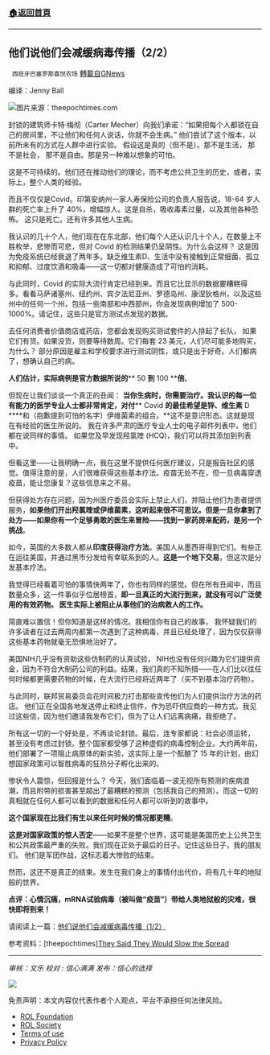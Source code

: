 ###  [:house:返回首頁](https://github.com/ourhimalayas/txt)
---


## 他们说他们会减缓病毒传播（2/2）
` 西班牙巴塞罗那喜悦农场` [轉載自GNews](https://gnews.org/zh-hans/1830058/)

编译：Jenny Ball

![](https://assets.gnews.org/wp-content/uploads/2022/01/man-gdd457d57f_1920-700x420-1.jpg)图片来源：theepochtimes.com

封锁的建筑师卡特·梅彻（Carter Mecher）向我们承诺：“如果把每个人都锁在自己的房间里，不让他们和任何人说话，你就不会生病。” 他们尝试了这个版本，以前所未有的方式在人群中进行实验。 假设这是真的（但不是）。那不是生活， 那不是社会， 那不是自由。那是另一种难以想象的可怕。

这是不可持续的。他们还在推动他们的理论，而不考虑公共卫生的历史，或者，实际上，整个人类的经验。

而且不仅仅是Covid。印第安纳州一家人寿保险公司的负责人报告说，18-64 岁人群的死亡率上升了 40%，增幅惊人。这是自杀，吸收毒素过量，以及其他各种恐怖。 这只是死亡。还有许多其他人生病。

我认识的几十个人，他们现在在东北部，他们每个人还认识几十个人，在数量上不胜枚举，悲惨而可悲，但对 Covid 的检测结果仍呈阴性。为什么会这样？ 这是因为免疫系统已经衰退了两年多。缺乏维生素D、生活中没有接触到正常细菌、孤立和抑郁、过度饮酒和吸毒——这一切都对健康造成了可怕的消耗。

与此同时，Covid 的实际大流行肯定已经到来。而且它比显示的数据要糟糕得多。看看马萨诸塞州、纽约州、宾夕法尼亚州、罗德岛州、康涅狄格州，以及这些州中的任何一个州，包括一些南部和中西部州，你会发现病例增加了 500-1000%。请记住，这些只是官方测试点发现的数据。

去任何消费者价值商店或药店，您都会发现购买测试套件的人排起了长队， 如果它们有货。如果没货，则要等待数周。它们每套 23 美元，人们尽可能多地购买，为什么？ 部分原因是雇主和学校要求进行测试阴性，或只是出于好奇。人们都病了，想确认自己的病。

**人们估计，实际病例是官方数据所说的**** 50 ****到**** 100 ****倍**。

但现在让我们谈谈一个真正的丑闻： **当你生病时，你需要治疗。我认识的每一位有能力的医学专业人士都非常肯定，对付**** Covid ****的最佳希望是锌、维生素**** D ****和（抱歉提到可怕的名字）伊维菌素的组合。**这不是意识形态。这就是现在有经验的医生所说的。 我在许多严肃的医疗专业人士的电子邮件列表中，他们都在说同样的事情。 如果您及早发现羟氯喹 (HCQ)，我们可以将其添加到列表中。

但看这里——让我明确一点，我在这里不提供任何医疗建议，只是报告社区的感觉。值得注意的是，人们很难获得这些基本疗法。疫苗无处不在，但一旦病毒穿透疫苗，能让您康复？这些信息来之不易。

但获得处方存在问题，因为州医疗委员会实际上禁止人们，并阻止他们为患者提供服务，**如果他们开出羟氯喹或伊维菌素，这听起来很不可思议。但是一旦你拿到了处方——如果你有一个足够勇敢的医生来冒险——找到一家药房来配药，是另一个挑战**。

如今，英国的大多数人都从**印度获得治疗方法**。美国人从墨西哥得到它们。有些正在运往美国，并通过黑市分发给有幸联系到的人。**这是一个地下交易**，但这次是分发基本疗法。

我觉得已经看着可怕的事情快两年了，你也有同样的感觉。但在所有丑闻中，而且数量众多，这一件事似乎位居榜首，**即一旦真正的大流行到来，就没有可以广泛使用的有效药物。 医生实际上被阻止从事他们的治病救人的工作。**

简直难以置信！但你知道是这样的情况。我相信你有自己的故事， 我怀疑我们的许多读者在过去两周内都第一次遇到了这种病毒，并且已经处理了，因为仅仅获得这些基本药物就毫无恐惧地治好了。

美国NIH几乎没有资助这些仿制药的认真试验， NIH也没有任何兴趣为它们提供资金，因为不符合大制药公司的利益。结果，我们真的不知所措——在人们比以往任何时候都更需要药物的时候，在大流行已经将近两年了（买不到基本治疗药物）。

与此同时，联邦贸易委员会花时间极力打击那些宣传他们为人们提供治疗方法的药店。 他们正在全国各地发送停止和终止信件，作为恐吓供应商的一种方式。我见过这些信，因为他们邀请我发布它们，但为了让人们远离病痛，我拒绝了。

所有这一切的一个好处是，不再谈论封锁。最后，连专家都说：社会必须运转， 甚至没有考虑过封锁。整个国家都受够了这种虚假的病毒控制企业。大约两年前，他们部署了一项阻止病原体的新实验，这实际上是一个酝酿了 15 年的计划，由幻想国家政策可以智胜病毒的狂热分子孵化出来的。

惨状令人震惊，但回报是什么？ 今天，我们面临着一波无视所有预测的疾病浪潮，而且附带的损害甚至超出了最糟糕的预测（包括我自己的预测）。而这一切的真相就在任何人都可以看到的数据和任何人都可以听到的故事中。

**这个国家现在比我们有生以来任何时候的情况都更糟**。

**这是对国家政策的惊人否定**——如果不是整个世界，这可能是美国历史上公共卫生和公共政策最严重的失败。我们现在正处于最后的日子。记住这些日子，我的朋友们。 他们是军团作战，这标志着大惨败的结束。

然而，这还不是真正的结束。发生在我们身上的事情付出代价，将有几十年的地狱般的世界。

**点评：心情沉痛，mRNA试验病毒（被叫做“疫苗”）带给人类地狱般的灾难，很快即将到来！**

请阅读上一篇：[他们说他们会减缓病毒传播（1/2）](https://gnews.org/zh-hans/1829962/)

参考资料：[theepochtimes][They Said They Would Slow the Spread](https://www.theepochtimes.com/mkt_morningbrief/they-said-they-would-slow-the-spread_4192487.html?utm_source=Morningbrief&amp;utm_medium=email&amp;utm_campaign=mb-2022-01-05&amp;mktids=5d404b681323fd86de8b6863b8c21aca&amp;est=mU1c6evgptJmusoQ9zXzIO1HEe%2FmSBqaZ%2BQ%2BiQIZg%2FzmxOa7NtLv%2FdkPi5tlNy69kIzPcA%3D%3D)

* * *

*审核：文乐*
*校对 : 信心满满*
*发布：信心的选择*

![](https://assets.gnews.org/wp-content/uploads/2022/01/GNEWS_CH.-2.jpeg)

 

免责声明：本文内容仅代表作者个人观点，平台不承担任何法律风险。

- [ROL Foundation](https://rolfoundation.org/)
- [ROL Society](https://rolsociety.org/)
- [Terms of use](https://gnews.org/terms-of-use-3/)
- [Privacy Policy](https://gnews.org/privacy-policy/)
